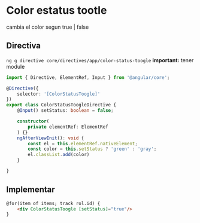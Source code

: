 # Color estatus tootle

cambia el color segun true | false

## Directiva

`ng g directive core/directives/app/color-status-toogle`
__important:__ tener module

```ts
import { Directive, ElementRef, Input } from '@angular/core';

@Directive({
    selector: '[ColorStatusToogle]'
})
export class ColorStatusToogleDirective {
    @Input() setStatus: boolean = false;

    constructor(
        private elementRef: ElementRef
    ) {}
    ngAfterViewInit(): void {
        const el = this.elementRef.nativeElement;
        const color = this.setStatus ? 'green' : 'gray';
        el.classList.add(color)
    }

}
```

## Implementar

```html
@for(item of items; track rol.id) {
    <div ColorStatusToogle [setStatus]="true"/>
}
```